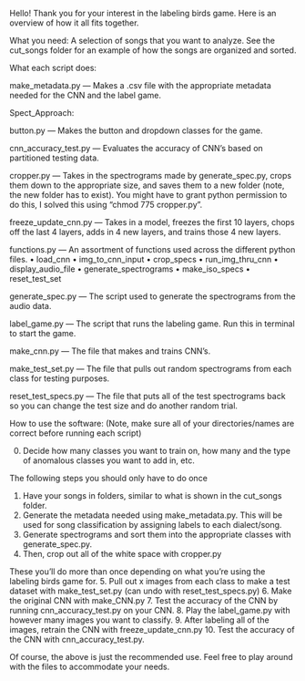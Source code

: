 Hello! Thank you for your interest in the labeling birds game. Here is an overview of how it all fits together. 

What you need: A selection of songs that you want to analyze. See the cut_songs folder for an example of how the songs are organized and sorted.

What each script does: 

make_metadata.py — Makes a .csv file with the appropriate metadata needed for the CNN and the label game. 

Spect_Approach:

button.py — Makes the button and dropdown classes for the game.

cnn_accuracy_test.py — Evaluates the accuracy of CNN’s based on partitioned testing data.

cropper.py — Takes in the spectrograms made by generate_spec.py, crops them down to the appropriate size, and saves them to a new folder (note, the new folder has to exist). You might have to grant python permission to do this, I solved this using “chmod 775 cropper.py”.

freeze_update_cnn.py — Takes in a model, freezes the first 10 layers, chops off the last 4 layers, adds in 4 new layers, and trains those 4 new layers. 

functions.py — An assortment of functions used across the different python files. 
	•	load_cnn
	•	img_to_cnn_input
	•	crop_specs
	•	run_img_thru_cnn
	•	display_audio_file
	•	generate_spectrograms
	•	make_iso_specs
	•	reset_test_set

generate_spec.py  — The script used to generate the spectrograms from the audio data.

label_game.py — The script that runs the labeling game. Run this in terminal to start the game.

make_cnn.py — The file that makes and trains CNN’s.

make_test_set.py — The file that pulls out random spectrograms from each class for testing purposes.

reset_test_specs.py — The file that puts all of the test spectrograms back so you can change the test size and do another random trial.

How to use the software: (Note, make sure all of your directories/names are correct before running each script)

0. Decide how many classes you want to train on, how many and the type of anomalous classes you want to add in, etc. 

The following steps you should only have to do once
1. Have your songs in folders, similar to what is shown in the cut_songs folder. 
2. Generate the metadata needed using make_metadata.py. This will be used for song classification by assigning labels to each dialect/song.
3. Generate spectrograms and sort them into the appropriate classes with generate_spec.py.
4. Then, crop out all of the white space with cropper.py

These you’ll do more than once depending on what you’re using the labeling birds game for.
5. Pull out x images from each class to make a test dataset with make_test_set.py (can undo with reset_test_specs.py)
6. Make the original CNN with make_CNN.py
7. Test the accuracy of the CNN by running cnn_accuracy_test.py on your CNN.
8. Play the label_game.py with however many images you want to classify.
9. After labeling all of the images, retrain the CNN with freeze_update_cnn.py
10. Test the accuracy of the CNN with cnn_accuracy_test.py.

Of course, the above is just the recommended use. Feel free to play around with the files to accommodate your needs.







